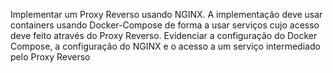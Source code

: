 Implementar um Proxy Reverso usando NGINX. A implementação deve usar containers usando Docker-Compose de forma a usar serviços cujo acesso deve feito através do Proxy Reverso. Evidenciar a configuração do Docker Compose, a configuração do NGINX e o acesso a um serviço intermediado pelo Proxy Reverso
